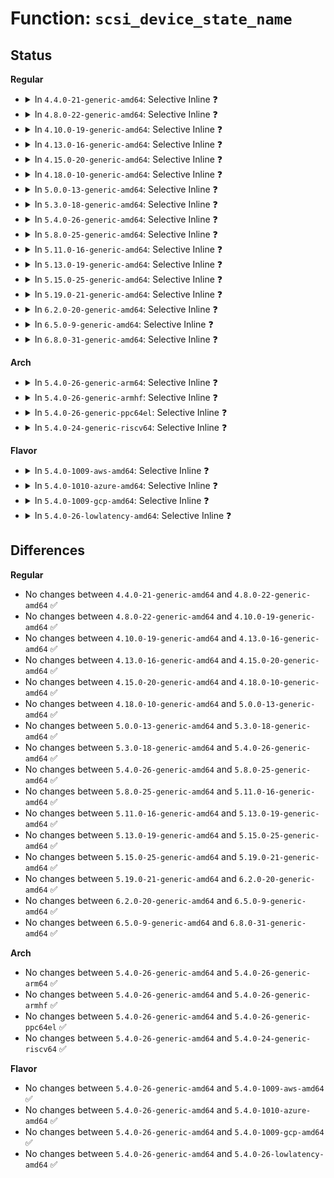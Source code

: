 # Function: <code>scsi_device_state_name</code>

## Status
<b>Regular</b>
<ul>
<li>
<details>
<summary>In <code>4.4.0-21-generic-amd64</code>: Selective Inline ❓</summary>

```c
const char * scsi_device_state_name(enum scsi_device_state state)
```

```json
{
  "name": "scsi_device_state_name",
  "collision_type": "Unique Global",
  "inline_type": "Selective",
  "funcs": [
    {
      "addr": 18446744071584827696,
      "name": "scsi_device_state_name",
      "external": true,
      "loc": "drivers/scsi/scsi_sysfs.c:43",
      "file": "drivers/scsi/scsi_sysfs.c",
      "inline": "not declared, inlined",
      "caller_inline": [
        "drivers/scsi/scsi_sysfs.c:show_state_field"
      ],
      "caller_func": [
        "drivers/scsi/scsi_lib.c:scsi_device_set_state",
        "drivers/scsi/scsi_lib.c:scsi_device_set_state",
        "drivers/scsi/scsi_scan.c:scsi_probe_and_add_lun"
      ]
    }
  ],
  "symbols": [
    {
      "addr": 18446744071584831424,
      "name": "scsi_device_state_name",
      "section": ".text",
      "bind": "STB_GLOBAL",
      "size": 77
    }
  ]
}
```
</details>
</li>
<li>
<details>
<summary>In <code>4.8.0-22-generic-amd64</code>: Selective Inline ❓</summary>

```c
const char * scsi_device_state_name(enum scsi_device_state state)
```

```json
{
  "name": "scsi_device_state_name",
  "collision_type": "Unique Global",
  "inline_type": "Selective",
  "funcs": [
    {
      "addr": 18446744071585190012,
      "name": "scsi_device_state_name",
      "external": true,
      "loc": "drivers/scsi/scsi_sysfs.c:44",
      "file": "drivers/scsi/scsi_sysfs.c",
      "inline": "not declared, inlined",
      "caller_inline": [
        "drivers/scsi/scsi_sysfs.c:show_state_field"
      ],
      "caller_func": [
        "drivers/scsi/scsi_lib.c:scsi_device_set_state",
        "drivers/scsi/scsi_lib.c:scsi_device_set_state",
        "drivers/scsi/scsi_scan.c:scsi_probe_and_add_lun"
      ]
    }
  ],
  "symbols": [
    {
      "addr": 18446744071585193696,
      "name": "scsi_device_state_name",
      "section": ".text",
      "bind": "STB_GLOBAL",
      "size": 77
    }
  ]
}
```
</details>
</li>
<li>
<details>
<summary>In <code>4.10.0-19-generic-amd64</code>: Selective Inline ❓</summary>

```c
const char * scsi_device_state_name(enum scsi_device_state state)
```

```json
{
  "name": "scsi_device_state_name",
  "collision_type": "Unique Global",
  "inline_type": "Selective",
  "funcs": [
    {
      "addr": 18446744071585384732,
      "name": "scsi_device_state_name",
      "external": true,
      "loc": "drivers/scsi/scsi_sysfs.c:44",
      "file": "drivers/scsi/scsi_sysfs.c",
      "inline": "not declared, inlined",
      "caller_inline": [
        "drivers/scsi/scsi_sysfs.c:show_state_field"
      ],
      "caller_func": [
        "drivers/scsi/scsi_lib.c:scsi_device_set_state",
        "drivers/scsi/scsi_lib.c:scsi_device_set_state",
        "drivers/scsi/scsi_scan.c:scsi_probe_and_add_lun"
      ]
    }
  ],
  "symbols": [
    {
      "addr": 18446744071585388416,
      "name": "scsi_device_state_name",
      "section": ".text",
      "bind": "STB_GLOBAL",
      "size": 77
    }
  ]
}
```
</details>
</li>
<li>
<details>
<summary>In <code>4.13.0-16-generic-amd64</code>: Selective Inline ❓</summary>

```c
const char * scsi_device_state_name(enum scsi_device_state state)
```

```json
{
  "name": "scsi_device_state_name",
  "collision_type": "Unique Global",
  "inline_type": "Selective",
  "funcs": [
    {
      "addr": 18446744071585468891,
      "name": "scsi_device_state_name",
      "external": true,
      "loc": "drivers/scsi/scsi_sysfs.c:44",
      "file": "drivers/scsi/scsi_sysfs.c",
      "inline": "not declared, inlined",
      "caller_inline": [
        "drivers/scsi/scsi_sysfs.c:show_state_field"
      ],
      "caller_func": [
        "drivers/scsi/scsi_lib.c:scsi_device_set_state",
        "drivers/scsi/scsi_lib.c:scsi_device_set_state",
        "drivers/scsi/scsi_scan.c:scsi_probe_and_add_lun"
      ]
    }
  ],
  "symbols": [
    {
      "addr": 18446744071585473200,
      "name": "scsi_device_state_name",
      "section": ".text",
      "bind": "STB_GLOBAL",
      "size": 80
    }
  ]
}
```
</details>
</li>
<li>
<details>
<summary>In <code>4.15.0-20-generic-amd64</code>: Selective Inline ❓</summary>

```c
const char * scsi_device_state_name(enum scsi_device_state state)
```

```json
{
  "name": "scsi_device_state_name",
  "collision_type": "Unique Global",
  "inline_type": "Selective",
  "funcs": [
    {
      "addr": 18446744071585899963,
      "name": "scsi_device_state_name",
      "external": true,
      "loc": "drivers/scsi/scsi_sysfs.c:45",
      "file": "drivers/scsi/scsi_sysfs.c",
      "inline": "not declared, inlined",
      "caller_inline": [
        "drivers/scsi/scsi_sysfs.c:show_state_field"
      ],
      "caller_func": [
        "drivers/scsi/scsi_lib.c:scsi_device_set_state",
        "drivers/scsi/scsi_lib.c:scsi_device_set_state",
        "drivers/scsi/scsi_scan.c:scsi_probe_and_add_lun"
      ]
    }
  ],
  "symbols": [
    {
      "addr": 18446744071585904336,
      "name": "scsi_device_state_name",
      "section": ".text",
      "bind": "STB_GLOBAL",
      "size": 80
    }
  ]
}
```
</details>
</li>
<li>
<details>
<summary>In <code>4.18.0-10-generic-amd64</code>: Selective Inline ❓</summary>

```c
const char * scsi_device_state_name(enum scsi_device_state state)
```

```json
{
  "name": "scsi_device_state_name",
  "collision_type": "Unique Global",
  "inline_type": "Selective",
  "funcs": [
    {
      "addr": 18446744071586146780,
      "name": "scsi_device_state_name",
      "external": true,
      "loc": "drivers/scsi/scsi_sysfs.c:45",
      "file": "drivers/scsi/scsi_sysfs.c",
      "inline": "not declared, inlined",
      "caller_inline": [
        "drivers/scsi/scsi_sysfs.c:show_state_field"
      ],
      "caller_func": [
        "drivers/scsi/scsi_lib.c:scsi_device_set_state",
        "drivers/scsi/scsi_lib.c:scsi_device_set_state",
        "drivers/scsi/scsi_scan.c:scsi_probe_and_add_lun"
      ]
    }
  ],
  "symbols": [
    {
      "addr": 18446744071586151120,
      "name": "scsi_device_state_name",
      "section": ".text",
      "bind": "STB_GLOBAL",
      "size": 80
    }
  ]
}
```
</details>
</li>
<li>
<details>
<summary>In <code>5.0.0-13-generic-amd64</code>: Selective Inline ❓</summary>

```c
const char * scsi_device_state_name(enum scsi_device_state state)
```

```json
{
  "name": "scsi_device_state_name",
  "collision_type": "Unique Global",
  "inline_type": "Selective",
  "funcs": [
    {
      "addr": 18446744071586288252,
      "name": "scsi_device_state_name",
      "external": true,
      "loc": "drivers/scsi/scsi_sysfs.c:45",
      "file": "drivers/scsi/scsi_sysfs.c",
      "inline": "not declared, inlined",
      "caller_inline": [
        "drivers/scsi/scsi_sysfs.c:show_state_field"
      ],
      "caller_func": [
        "drivers/scsi/scsi_lib.c:scsi_device_set_state",
        "drivers/scsi/scsi_lib.c:scsi_device_set_state",
        "drivers/scsi/scsi_scan.c:scsi_probe_and_add_lun"
      ]
    }
  ],
  "symbols": [
    {
      "addr": 18446744071586292688,
      "name": "scsi_device_state_name",
      "section": ".text",
      "bind": "STB_GLOBAL",
      "size": 80
    }
  ]
}
```
</details>
</li>
<li>
<details>
<summary>In <code>5.3.0-18-generic-amd64</code>: Selective Inline ❓</summary>

```c
const char * scsi_device_state_name(enum scsi_device_state state)
```

```json
{
  "name": "scsi_device_state_name",
  "collision_type": "Unique Global",
  "inline_type": "Selective",
  "funcs": [
    {
      "addr": 18446744071586531849,
      "name": "scsi_device_state_name",
      "external": true,
      "loc": "drivers/scsi/scsi_sysfs.c:46",
      "file": "drivers/scsi/scsi_sysfs.c",
      "inline": "not declared, inlined",
      "caller_inline": [
        "drivers/scsi/scsi_sysfs.c:show_state_field"
      ],
      "caller_func": [
        "drivers/scsi/scsi_lib.c:scsi_device_set_state",
        "drivers/scsi/scsi_lib.c:scsi_device_set_state",
        "drivers/scsi/scsi_scan.c:scsi_add_lun"
      ]
    }
  ],
  "symbols": [
    {
      "addr": 18446744071586536160,
      "name": "scsi_device_state_name",
      "section": ".text",
      "bind": "STB_GLOBAL",
      "size": 65
    }
  ]
}
```
</details>
</li>
<li>
<details>
<summary>In <code>5.4.0-26-generic-amd64</code>: Selective Inline ❓</summary>

```c
const char * scsi_device_state_name(enum scsi_device_state state)
```

```json
{
  "name": "scsi_device_state_name",
  "collision_type": "Unique Global",
  "inline_type": "Selective",
  "funcs": [
    {
      "addr": 18446744071586679945,
      "name": "scsi_device_state_name",
      "external": true,
      "loc": "drivers/scsi/scsi_sysfs.c:46",
      "file": "drivers/scsi/scsi_sysfs.c",
      "inline": "not declared, inlined",
      "caller_inline": [
        "drivers/scsi/scsi_sysfs.c:show_state_field"
      ],
      "caller_func": [
        "drivers/scsi/scsi_lib.c:scsi_device_set_state",
        "drivers/scsi/scsi_lib.c:scsi_device_set_state",
        "drivers/scsi/scsi_scan.c:scsi_add_lun"
      ]
    }
  ],
  "symbols": [
    {
      "addr": 18446744071586684256,
      "name": "scsi_device_state_name",
      "section": ".text",
      "bind": "STB_GLOBAL",
      "size": 65
    }
  ]
}
```
</details>
</li>
<li>
<details>
<summary>In <code>5.8.0-25-generic-amd64</code>: Selective Inline ❓</summary>

```c
const char * scsi_device_state_name(enum scsi_device_state state)
```

```json
{
  "name": "scsi_device_state_name",
  "collision_type": "Unique Global",
  "inline_type": "Selective",
  "funcs": [
    {
      "addr": 18446744071587478281,
      "name": "scsi_device_state_name",
      "external": true,
      "loc": "drivers/scsi/scsi_sysfs.c:46",
      "file": "drivers/scsi/scsi_sysfs.c",
      "inline": "not declared, inlined",
      "caller_inline": [
        "drivers/scsi/scsi_sysfs.c:show_state_field"
      ],
      "caller_func": [
        "drivers/scsi/scsi_lib.c:scsi_device_set_state",
        "drivers/scsi/scsi_lib.c:scsi_device_set_state",
        "drivers/scsi/scsi_scan.c:scsi_add_lun"
      ]
    }
  ],
  "symbols": [
    {
      "addr": 18446744071587483056,
      "name": "scsi_device_state_name",
      "section": ".text",
      "bind": "STB_GLOBAL",
      "size": 65
    }
  ]
}
```
</details>
</li>
<li>
<details>
<summary>In <code>5.11.0-16-generic-amd64</code>: Selective Inline ❓</summary>

```c
const char * scsi_device_state_name(enum scsi_device_state state)
```

```json
{
  "name": "scsi_device_state_name",
  "collision_type": "Unique Global",
  "inline_type": "Selective",
  "funcs": [
    {
      "addr": 18446744071587545497,
      "name": "scsi_device_state_name",
      "external": true,
      "loc": "drivers/scsi/scsi_sysfs.c:46",
      "file": "drivers/scsi/scsi_sysfs.c",
      "inline": "not declared, inlined",
      "caller_inline": [
        "drivers/scsi/scsi_sysfs.c:show_state_field"
      ],
      "caller_func": [
        "drivers/scsi/scsi_lib.c:scsi_device_set_state",
        "drivers/scsi/scsi_lib.c:scsi_device_set_state",
        "drivers/scsi/scsi_scan.c:scsi_add_lun"
      ]
    }
  ],
  "symbols": [
    {
      "addr": 18446744071587550640,
      "name": "scsi_device_state_name",
      "section": ".text",
      "bind": "STB_GLOBAL",
      "size": 65
    }
  ]
}
```
</details>
</li>
<li>
<details>
<summary>In <code>5.13.0-19-generic-amd64</code>: Selective Inline ❓</summary>

```c
const char * scsi_device_state_name(enum scsi_device_state state)
```

```json
{
  "name": "scsi_device_state_name",
  "collision_type": "Unique Global",
  "inline_type": "Selective",
  "funcs": [
    {
      "addr": 18446744071587427769,
      "name": "scsi_device_state_name",
      "external": true,
      "loc": "drivers/scsi/scsi_sysfs.c:46",
      "file": "drivers/scsi/scsi_sysfs.c",
      "inline": "not declared, inlined",
      "caller_inline": [
        "drivers/scsi/scsi_sysfs.c:show_state_field"
      ],
      "caller_func": [
        "drivers/scsi/scsi_lib.c:scsi_device_set_state",
        "drivers/scsi/scsi_lib.c:scsi_device_set_state",
        "drivers/scsi/scsi_scan.c:scsi_add_lun"
      ]
    }
  ],
  "symbols": [
    {
      "addr": 18446744071587433056,
      "name": "scsi_device_state_name",
      "section": ".text",
      "bind": "STB_GLOBAL",
      "size": 65
    }
  ]
}
```
</details>
</li>
<li>
<details>
<summary>In <code>5.15.0-25-generic-amd64</code>: Selective Inline ❓</summary>

```c
const char * scsi_device_state_name(enum scsi_device_state state)
```

```json
{
  "name": "scsi_device_state_name",
  "collision_type": "Unique Global",
  "inline_type": "Selective",
  "funcs": [
    {
      "addr": 18446744071588000650,
      "name": "scsi_device_state_name",
      "external": true,
      "loc": "drivers/scsi/scsi_sysfs.c:47",
      "file": "drivers/scsi/scsi_sysfs.c",
      "inline": "not declared, inlined",
      "caller_inline": [
        "drivers/scsi/scsi_sysfs.c:show_state_field"
      ],
      "caller_func": [
        "drivers/scsi/scsi_lib.c:scsi_device_set_state",
        "drivers/scsi/scsi_lib.c:scsi_device_set_state",
        "drivers/scsi/scsi_scan.c:scsi_add_lun"
      ]
    }
  ],
  "symbols": [
    {
      "addr": 18446744071588006448,
      "name": "scsi_device_state_name",
      "section": ".text",
      "bind": "STB_GLOBAL",
      "size": 121
    }
  ]
}
```
</details>
</li>
<li>
<details>
<summary>In <code>5.19.0-21-generic-amd64</code>: Selective Inline ❓</summary>

```c
const char * scsi_device_state_name(enum scsi_device_state state)
```

```json
{
  "name": "scsi_device_state_name",
  "collision_type": "Unique Global",
  "inline_type": "Selective",
  "funcs": [
    {
      "addr": 18446744071589359642,
      "name": "scsi_device_state_name",
      "external": true,
      "loc": "drivers/scsi/scsi_sysfs.c:47",
      "file": "drivers/scsi/scsi_sysfs.c",
      "inline": "not declared, inlined",
      "caller_inline": [
        "drivers/scsi/scsi_sysfs.c:show_state_field"
      ],
      "caller_func": [
        "drivers/scsi/scsi_lib.c:scsi_device_set_state",
        "drivers/scsi/scsi_lib.c:scsi_device_set_state",
        "drivers/scsi/scsi_scan.c:scsi_add_lun"
      ]
    }
  ],
  "symbols": [
    {
      "addr": 18446744071589366816,
      "name": "scsi_device_state_name",
      "section": ".text",
      "bind": "STB_GLOBAL",
      "size": 137
    }
  ]
}
```
</details>
</li>
<li>
<details>
<summary>In <code>6.2.0-20-generic-amd64</code>: Selective Inline ❓</summary>

```c
const char * scsi_device_state_name(enum scsi_device_state state)
```

```json
{
  "name": "scsi_device_state_name",
  "collision_type": "Unique Global",
  "inline_type": "Selective",
  "funcs": [
    {
      "addr": 18446744071590928186,
      "name": "scsi_device_state_name",
      "external": true,
      "loc": "drivers/scsi/scsi_sysfs.c:47",
      "file": "drivers/scsi/scsi_sysfs.c",
      "inline": "not declared, inlined",
      "caller_inline": [
        "drivers/scsi/scsi_sysfs.c:show_state_field"
      ],
      "caller_func": [
        "drivers/scsi/scsi_lib.c:scsi_device_set_state",
        "drivers/scsi/scsi_lib.c:scsi_device_set_state",
        "drivers/scsi/scsi_scan.c:scsi_add_lun"
      ]
    }
  ],
  "symbols": [
    {
      "addr": 18446744071590936496,
      "name": "scsi_device_state_name",
      "section": ".text",
      "bind": "STB_GLOBAL",
      "size": 137
    }
  ]
}
```
</details>
</li>
<li>
<details>
<summary>In <code>6.5.0-9-generic-amd64</code>: Selective Inline ❓</summary>

```c
const char * scsi_device_state_name(enum scsi_device_state state)
```

```json
{
  "name": "scsi_device_state_name",
  "collision_type": "Unique Global",
  "inline_type": "Selective",
  "funcs": [
    {
      "addr": 18446744071591271690,
      "name": "scsi_device_state_name",
      "external": true,
      "loc": "drivers/scsi/scsi_sysfs.c:47",
      "file": "drivers/scsi/scsi_sysfs.c",
      "inline": "not declared, inlined",
      "caller_inline": [
        "drivers/scsi/scsi_sysfs.c:show_state_field"
      ],
      "caller_func": [
        "drivers/scsi/scsi_lib.c:scsi_device_set_state",
        "drivers/scsi/scsi_lib.c:scsi_device_set_state",
        "drivers/scsi/scsi_scan.c:scsi_add_lun"
      ]
    }
  ],
  "symbols": [
    {
      "addr": 18446744071591280288,
      "name": "scsi_device_state_name",
      "section": ".text",
      "bind": "STB_GLOBAL",
      "size": 137
    }
  ]
}
```
</details>
</li>
<li>
<details>
<summary>In <code>6.8.0-31-generic-amd64</code>: Selective Inline ❓</summary>

```c
const char * scsi_device_state_name(enum scsi_device_state state)
```

```json
{
  "name": "scsi_device_state_name",
  "collision_type": "Unique Global",
  "inline_type": "Selective",
  "funcs": [
    {
      "addr": 18446744071591619130,
      "name": "scsi_device_state_name",
      "external": true,
      "loc": "drivers/scsi/scsi_sysfs.c:47",
      "file": "drivers/scsi/scsi_sysfs.c",
      "inline": "not declared, inlined",
      "caller_inline": [
        "drivers/scsi/scsi_sysfs.c:show_state_field"
      ],
      "caller_func": [
        "drivers/scsi/scsi_lib.c:scsi_device_set_state",
        "drivers/scsi/scsi_lib.c:scsi_device_set_state",
        "drivers/scsi/scsi_scan.c:scsi_add_lun"
      ]
    }
  ],
  "symbols": [
    {
      "addr": 18446744071591627728,
      "name": "scsi_device_state_name",
      "section": ".text",
      "bind": "STB_GLOBAL",
      "size": 137
    }
  ]
}
```
</details>
</li>
</ul>
<b>Arch</b>
<ul>
<li>
<details>
<summary>In <code>5.4.0-26-generic-arm64</code>: Selective Inline ❓</summary>

```c
const char * scsi_device_state_name(enum scsi_device_state state)
```

```json
{
  "name": "scsi_device_state_name",
  "collision_type": "Unique Global",
  "inline_type": "Selective",
  "funcs": [
    {
      "addr": 18446603336499583744,
      "name": "scsi_device_state_name",
      "external": true,
      "loc": "drivers/scsi/scsi_sysfs.c:46",
      "file": "drivers/scsi/scsi_sysfs.c",
      "inline": "not declared, inlined",
      "caller_inline": [
        "drivers/scsi/scsi_sysfs.c:show_state_field"
      ],
      "caller_func": [
        "drivers/scsi/scsi_lib.c:scsi_device_set_state",
        "drivers/scsi/scsi_lib.c:scsi_device_set_state",
        "drivers/scsi/scsi_scan.c:scsi_add_lun"
      ]
    }
  ],
  "symbols": [
    {
      "addr": 18446603336499590096,
      "name": "scsi_device_state_name",
      "section": ".text",
      "bind": "STB_GLOBAL",
      "size": 124
    }
  ]
}
```
</details>
</li>
<li>
<details>
<summary>In <code>5.4.0-26-generic-armhf</code>: Selective Inline ❓</summary>

```c
const char * scsi_device_state_name(enum scsi_device_state state)
```

```json
{
  "name": "scsi_device_state_name",
  "collision_type": "Unique Global",
  "inline_type": "Selective",
  "funcs": [
    {
      "addr": 3232042928,
      "name": "scsi_device_state_name",
      "external": true,
      "loc": "drivers/scsi/scsi_sysfs.c:46",
      "file": "drivers/scsi/scsi_sysfs.c",
      "inline": "not declared, inlined",
      "caller_inline": [
        "drivers/scsi/scsi_sysfs.c:show_state_field"
      ],
      "caller_func": [
        "drivers/scsi/scsi_lib.c:scsi_device_set_state",
        "drivers/scsi/scsi_lib.c:scsi_device_set_state",
        "drivers/scsi/scsi_scan.c:scsi_add_lun"
      ]
    }
  ],
  "symbols": [
    {
      "addr": 3232047716,
      "name": "scsi_device_state_name",
      "section": ".text",
      "bind": "STB_GLOBAL",
      "size": 92
    }
  ]
}
```
</details>
</li>
<li>
<details>
<summary>In <code>5.4.0-26-generic-ppc64el</code>: Selective Inline ❓</summary>

```c
const char * scsi_device_state_name(enum scsi_device_state state)
```

```json
{
  "name": "scsi_device_state_name",
  "collision_type": "Unique Global",
  "inline_type": "Selective",
  "funcs": [
    {
      "addr": 13835058055292883068,
      "name": "scsi_device_state_name",
      "external": true,
      "loc": "drivers/scsi/scsi_sysfs.c:46",
      "file": "drivers/scsi/scsi_sysfs.c",
      "inline": "not declared, inlined",
      "caller_inline": [
        "drivers/scsi/scsi_sysfs.c:show_state_field"
      ],
      "caller_func": [
        "drivers/scsi/scsi_lib.c:scsi_device_set_state",
        "drivers/scsi/scsi_lib.c:scsi_device_set_state",
        "drivers/scsi/scsi_scan.c:scsi_add_lun"
      ]
    }
  ],
  "symbols": [
    {
      "addr": 13835058055292890560,
      "name": "scsi_device_state_name",
      "section": ".text",
      "bind": "STB_GLOBAL",
      "size": 120
    }
  ]
}
```
</details>
</li>
<li>
<details>
<summary>In <code>5.4.0-24-generic-riscv64</code>: Selective Inline ❓</summary>

```c
const char * scsi_device_state_name(enum scsi_device_state state)
```

```json
{
  "name": "scsi_device_state_name",
  "collision_type": "Unique Global",
  "inline_type": "Selective",
  "funcs": [
    {
      "addr": 18446743936276776062,
      "name": "scsi_device_state_name",
      "external": true,
      "loc": "drivers/scsi/scsi_sysfs.c:46",
      "file": "drivers/scsi/scsi_sysfs.c",
      "inline": "not declared, inlined",
      "caller_inline": [
        "drivers/scsi/scsi_sysfs.c:show_state_field"
      ],
      "caller_func": [
        "drivers/scsi/scsi_lib.c:scsi_device_set_state",
        "drivers/scsi/scsi_lib.c:scsi_device_set_state",
        "drivers/scsi/scsi_scan.c:scsi_add_lun"
      ]
    }
  ],
  "symbols": [
    {
      "addr": 18446743936276780688,
      "name": "scsi_device_state_name",
      "section": ".text",
      "bind": "STB_GLOBAL",
      "size": 92
    }
  ]
}
```
</details>
</li>
</ul>
<b>Flavor</b>
<ul>
<li>
<details>
<summary>In <code>5.4.0-1009-aws-amd64</code>: Selective Inline ❓</summary>

```c
const char * scsi_device_state_name(enum scsi_device_state state)
```

```json
{
  "name": "scsi_device_state_name",
  "collision_type": "Unique Global",
  "inline_type": "Selective",
  "funcs": [
    {
      "addr": 18446744071586370425,
      "name": "scsi_device_state_name",
      "external": true,
      "loc": "drivers/scsi/scsi_sysfs.c:46",
      "file": "drivers/scsi/scsi_sysfs.c",
      "inline": "not declared, inlined",
      "caller_inline": [
        "drivers/scsi/scsi_sysfs.c:show_state_field"
      ],
      "caller_func": [
        "drivers/scsi/scsi_lib.c:scsi_device_set_state",
        "drivers/scsi/scsi_lib.c:scsi_device_set_state",
        "drivers/scsi/scsi_scan.c:scsi_add_lun"
      ]
    }
  ],
  "symbols": [
    {
      "addr": 18446744071586374736,
      "name": "scsi_device_state_name",
      "section": ".text",
      "bind": "STB_GLOBAL",
      "size": 65
    }
  ]
}
```
</details>
</li>
<li>
<details>
<summary>In <code>5.4.0-1010-azure-amd64</code>: Selective Inline ❓</summary>

```c
const char * scsi_device_state_name(enum scsi_device_state state)
```

```json
{
  "name": "scsi_device_state_name",
  "collision_type": "Unique Global",
  "inline_type": "Selective",
  "funcs": [
    {
      "addr": 18446744071586211737,
      "name": "scsi_device_state_name",
      "external": true,
      "loc": "drivers/scsi/scsi_sysfs.c:46",
      "file": "drivers/scsi/scsi_sysfs.c",
      "inline": "not declared, inlined",
      "caller_inline": [
        "drivers/scsi/scsi_sysfs.c:show_state_field"
      ],
      "caller_func": [
        "drivers/scsi/scsi_lib.c:scsi_device_set_state",
        "drivers/scsi/scsi_lib.c:scsi_device_set_state",
        "drivers/scsi/scsi_scan.c:scsi_add_lun"
      ]
    }
  ],
  "symbols": [
    {
      "addr": 18446744071586216048,
      "name": "scsi_device_state_name",
      "section": ".text",
      "bind": "STB_GLOBAL",
      "size": 65
    }
  ]
}
```
</details>
</li>
<li>
<details>
<summary>In <code>5.4.0-1009-gcp-amd64</code>: Selective Inline ❓</summary>

```c
const char * scsi_device_state_name(enum scsi_device_state state)
```

```json
{
  "name": "scsi_device_state_name",
  "collision_type": "Unique Global",
  "inline_type": "Selective",
  "funcs": [
    {
      "addr": 18446744071586627913,
      "name": "scsi_device_state_name",
      "external": true,
      "loc": "drivers/scsi/scsi_sysfs.c:46",
      "file": "drivers/scsi/scsi_sysfs.c",
      "inline": "not declared, inlined",
      "caller_inline": [
        "drivers/scsi/scsi_sysfs.c:show_state_field"
      ],
      "caller_func": [
        "drivers/scsi/scsi_lib.c:scsi_device_set_state",
        "drivers/scsi/scsi_lib.c:scsi_device_set_state",
        "drivers/scsi/scsi_scan.c:scsi_add_lun"
      ]
    }
  ],
  "symbols": [
    {
      "addr": 18446744071586632224,
      "name": "scsi_device_state_name",
      "section": ".text",
      "bind": "STB_GLOBAL",
      "size": 65
    }
  ]
}
```
</details>
</li>
<li>
<details>
<summary>In <code>5.4.0-26-lowlatency-amd64</code>: Selective Inline ❓</summary>

```c
const char * scsi_device_state_name(enum scsi_device_state state)
```

```json
{
  "name": "scsi_device_state_name",
  "collision_type": "Unique Global",
  "inline_type": "Selective",
  "funcs": [
    {
      "addr": 18446744071586740361,
      "name": "scsi_device_state_name",
      "external": true,
      "loc": "drivers/scsi/scsi_sysfs.c:46",
      "file": "drivers/scsi/scsi_sysfs.c",
      "inline": "not declared, inlined",
      "caller_inline": [
        "drivers/scsi/scsi_sysfs.c:show_state_field"
      ],
      "caller_func": [
        "drivers/scsi/scsi_lib.c:scsi_device_set_state",
        "drivers/scsi/scsi_lib.c:scsi_device_set_state",
        "drivers/scsi/scsi_scan.c:scsi_add_lun"
      ]
    }
  ],
  "symbols": [
    {
      "addr": 18446744071586744768,
      "name": "scsi_device_state_name",
      "section": ".text",
      "bind": "STB_GLOBAL",
      "size": 65
    }
  ]
}
```
</details>
</li>
</ul>

## Differences
<b>Regular</b>
<ul>
<li>
No changes between <code>4.4.0-21-generic-amd64</code> and <code>4.8.0-22-generic-amd64</code> ✅
</li>
<li>
No changes between <code>4.8.0-22-generic-amd64</code> and <code>4.10.0-19-generic-amd64</code> ✅
</li>
<li>
No changes between <code>4.10.0-19-generic-amd64</code> and <code>4.13.0-16-generic-amd64</code> ✅
</li>
<li>
No changes between <code>4.13.0-16-generic-amd64</code> and <code>4.15.0-20-generic-amd64</code> ✅
</li>
<li>
No changes between <code>4.15.0-20-generic-amd64</code> and <code>4.18.0-10-generic-amd64</code> ✅
</li>
<li>
No changes between <code>4.18.0-10-generic-amd64</code> and <code>5.0.0-13-generic-amd64</code> ✅
</li>
<li>
No changes between <code>5.0.0-13-generic-amd64</code> and <code>5.3.0-18-generic-amd64</code> ✅
</li>
<li>
No changes between <code>5.3.0-18-generic-amd64</code> and <code>5.4.0-26-generic-amd64</code> ✅
</li>
<li>
No changes between <code>5.4.0-26-generic-amd64</code> and <code>5.8.0-25-generic-amd64</code> ✅
</li>
<li>
No changes between <code>5.8.0-25-generic-amd64</code> and <code>5.11.0-16-generic-amd64</code> ✅
</li>
<li>
No changes between <code>5.11.0-16-generic-amd64</code> and <code>5.13.0-19-generic-amd64</code> ✅
</li>
<li>
No changes between <code>5.13.0-19-generic-amd64</code> and <code>5.15.0-25-generic-amd64</code> ✅
</li>
<li>
No changes between <code>5.15.0-25-generic-amd64</code> and <code>5.19.0-21-generic-amd64</code> ✅
</li>
<li>
No changes between <code>5.19.0-21-generic-amd64</code> and <code>6.2.0-20-generic-amd64</code> ✅
</li>
<li>
No changes between <code>6.2.0-20-generic-amd64</code> and <code>6.5.0-9-generic-amd64</code> ✅
</li>
<li>
No changes between <code>6.5.0-9-generic-amd64</code> and <code>6.8.0-31-generic-amd64</code> ✅
</li>
</ul>
<b>Arch</b>
<ul>
<li>
No changes between <code>5.4.0-26-generic-amd64</code> and <code>5.4.0-26-generic-arm64</code> ✅
</li>
<li>
No changes between <code>5.4.0-26-generic-amd64</code> and <code>5.4.0-26-generic-armhf</code> ✅
</li>
<li>
No changes between <code>5.4.0-26-generic-amd64</code> and <code>5.4.0-26-generic-ppc64el</code> ✅
</li>
<li>
No changes between <code>5.4.0-26-generic-amd64</code> and <code>5.4.0-24-generic-riscv64</code> ✅
</li>
</ul>
<b>Flavor</b>
<ul>
<li>
No changes between <code>5.4.0-26-generic-amd64</code> and <code>5.4.0-1009-aws-amd64</code> ✅
</li>
<li>
No changes between <code>5.4.0-26-generic-amd64</code> and <code>5.4.0-1010-azure-amd64</code> ✅
</li>
<li>
No changes between <code>5.4.0-26-generic-amd64</code> and <code>5.4.0-1009-gcp-amd64</code> ✅
</li>
<li>
No changes between <code>5.4.0-26-generic-amd64</code> and <code>5.4.0-26-lowlatency-amd64</code> ✅
</li>
</ul>
